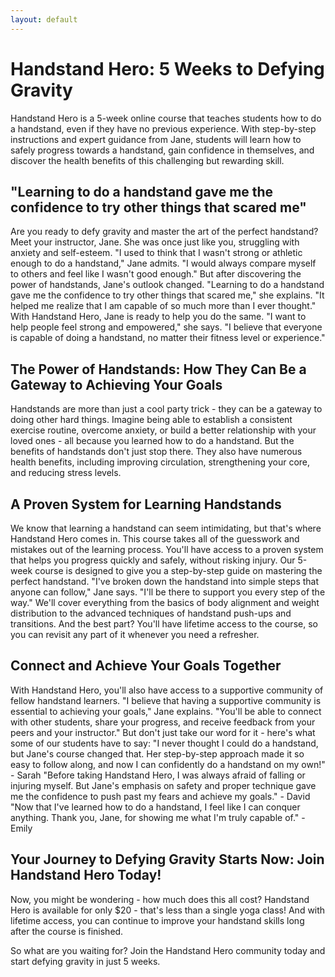 ```yaml
---
layout: default
---
```


<head>
  <script src="https://cdn.botpress.cloud/webchat/v0/inject.js"></script>
  <script src="https://mediafiles.botpress.cloud/c0fbf0dd-a989-4515-b53c-c134185945b8/webchat/config.js" defer></script>
</head>

# Handstand Hero: 5 Weeks to Defying Gravity

Handstand Hero is a 5-week online course that teaches students how to do a handstand, even if they have no previous experience. With step-by-step instructions and expert guidance from Jane, students will learn how to safely progress towards a handstand, gain confidence in themselves, and discover the health benefits of this challenging but rewarding skill.


## "Learning to do a handstand gave me the confidence to try other things that scared me"

Are you ready to defy gravity and master the art of the perfect handstand? Meet your instructor, Jane. She was once just like you, struggling with anxiety and self-esteem. "I used to think that I wasn't strong or athletic enough to do a handstand," Jane admits. "I would always compare myself to others and feel like I wasn't good enough."
But after discovering the power of handstands, Jane's outlook changed. "Learning to do a handstand gave me the confidence to try other things that scared me," she explains. "It helped me realize that I am capable of so much more than I ever thought." With Handstand Hero, Jane is ready to help you do the same. "I want to help people feel strong and empowered," she says. "I believe that everyone is capable of doing a handstand, no matter their fitness level or experience."

## The Power of Handstands: How They Can Be a Gateway to Achieving Your Goals

Handstands are more than just a cool party trick - they can be a gateway to doing other hard things. Imagine being able to establish a consistent exercise routine, overcome anxiety, or build a better relationship with your loved ones - all because you learned how to do a handstand.
But the benefits of handstands don't just stop there. They also have numerous health benefits, including improving circulation, strengthening your core, and reducing stress levels.

## A Proven System for Learning Handstands
We know that learning a handstand can seem intimidating, but that's where Handstand Hero comes in. This course takes all of the guesswork and mistakes out of the learning process. You'll have access to a proven system that helps you progress quickly and safely, without risking injury.
Our 5-week course is designed to give you a step-by-step guide on mastering the perfect handstand. "I've broken down the handstand into simple steps that anyone can follow," Jane says. "I'll be there to support you every step of the way."
We'll cover everything from the basics of body alignment and weight distribution to the advanced techniques of handstand push-ups and transitions. And the best part? You'll have lifetime access to the course, so you can revisit any part of it whenever you need a refresher.

## Connect and Achieve Your Goals Together
With Handstand Hero, you'll also have access to a supportive community of fellow handstand learners. "I believe that having a supportive community is essential to achieving your goals," Jane explains. "You'll be able to connect with other students, share your progress, and receive feedback from your peers and your instructor."
But don't just take our word for it - here's what some of our students have to say:
"I never thought I could do a handstand, but Jane's course changed that. Her step-by-step approach made it so easy to follow along, and now I can confidently do a handstand on my own!" - Sarah
"Before taking Handstand Hero, I was always afraid of falling or injuring myself. But Jane's emphasis on safety and proper technique gave me the confidence to push past my fears and achieve my goals." - David
"Now that I've learned how to do a handstand, I feel like I can conquer anything. Thank you, Jane, for showing me what I'm truly capable of." - Emily

## Your Journey to Defying Gravity Starts Now: Join Handstand Hero Today!
Now, you might be wondering - how much does this all cost? Handstand Hero is available for only $20 - that's less than a single yoga class! And with lifetime access, you can continue to improve your handstand skills long after the course is finished.

So what are you waiting for? Join the Handstand Hero community today and start defying gravity in just 5 weeks.

